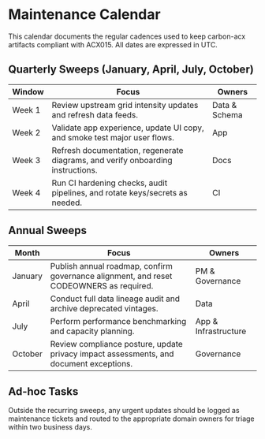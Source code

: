 # Maintenance Calendar

This calendar documents the regular cadences used to keep carbon-acx artifacts compliant with ACX015.
All dates are expressed in UTC.

## Quarterly Sweeps (January, April, July, October)

| Window | Focus | Owners |
| --- | --- | --- |
| Week 1 | Review upstream grid intensity updates and refresh data feeds. | Data & Schema |
| Week 2 | Validate app experience, update UI copy, and smoke test major user flows. | App |
| Week 3 | Refresh documentation, regenerate diagrams, and verify onboarding instructions. | Docs |
| Week 4 | Run CI hardening checks, audit pipelines, and rotate keys/secrets as needed. | CI |

## Annual Sweeps

| Month | Focus | Owners |
| --- | --- | --- |
| January | Publish annual roadmap, confirm governance alignment, and reset CODEOWNERS as required. | PM & Governance |
| April | Conduct full data lineage audit and archive deprecated vintages. | Data |
| July | Perform performance benchmarking and capacity planning. | App & Infrastructure |
| October | Review compliance posture, update privacy impact assessments, and document exceptions. | Governance |

## Ad-hoc Tasks

Outside the recurring sweeps, any urgent updates should be logged as maintenance tickets and routed to the appropriate domain owners for triage within two business days.
